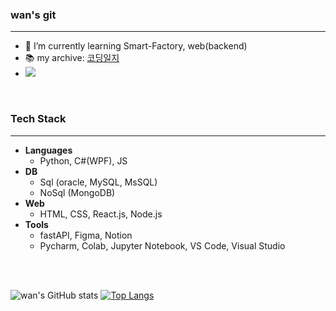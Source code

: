 
### wan's git

---

- 🌱 I’m currently learning Smart-Factory, web(backend)
- 📚 my archive: [코딩일지](https://www.notion.so/Coding-6b91713ecae1415d9f19db414d59aee4?pvs=21)
- <img src="https://img.shields.io/badge/2jin.j0810@gmail.com-red?style=flat&logo=maildotcom&logoColor=004788"/>

<br/>

### Tech Stack

---

- **Languages**
    - Python, C#(WPF), JS
- **DB**
    - Sql (oracle, MySQL, MsSQL)
    - NoSql (MongoDB)
- **Web**
    - HTML, CSS, React.js, Node.js
- **Tools**
    - fastAPI, Figma, Notion
    - Pycharm, Colab, Jupyter Notebook, VS Code, Visual Studio



<br/><br/>

![wan's GitHub stats](https://github-readme-stats.vercel.app/api?username=wan0911&show_icons=true&theme=tokyonight)
[![Top Langs](https://github-readme-stats.vercel.app/api/top-langs/?username=wan0911&layout=compact&theme=dark)](https://github.com/wan0911/wan0911)  



<!--
**wan0911/wan0911** is a ✨ _special_ ✨ repository because its `README.md` (this file) appears on your GitHub profile.

Here are some ideas to get you started:

- 🔭 I’m currently working on ...
- 🌱 I’m currently learning ...
- 👯 I’m looking to collaborate on ...
- 🤔 I’m looking for help with ...
- 💬 Ask me about ...
- 📫 How to reach me: ...
- 😄 Pronouns: ...
- ⚡ Fun fact: ...
-->

